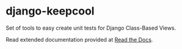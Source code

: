 django-keepcool
===============

Set of tools to easy create unit tests for Django Class-Based Views.

Read extended documentation provided at [Read the Docs](http://django-keepcool.readthedocs.org/en/latest/).